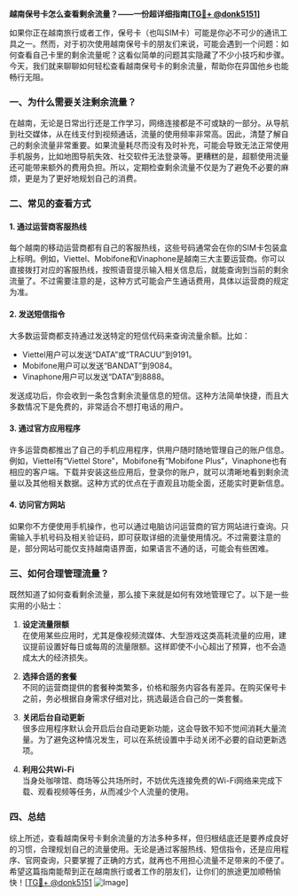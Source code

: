 **越南保号卡怎么查看剩余流量？——一份超详细指南[[TG💪+ @donk5151](https://t.me/s/donk5151)]**

如果你正在越南旅行或者工作，保号卡（也叫SIM卡）可能是你必不可少的通讯工具之一。然而，对于初次使用越南保号卡的朋友们来说，可能会遇到一个问题：如何查看自己卡里的剩余流量呢？这看似简单的问题其实隐藏了不少小技巧和步骤。今天，我们就来聊聊如何轻松查看越南保号卡的剩余流量，帮助你在异国他乡也能畅行无阻。

### 一、为什么需要关注剩余流量？

在越南，无论是日常出行还是工作学习，网络连接都是不可或缺的一部分。从导航到社交媒体，从在线支付到视频通话，流量的使用频率非常高。因此，清楚了解自己的剩余流量非常重要。如果流量耗尽而没有及时补充，可能会导致无法正常使用手机服务，比如地图导航失效、社交软件无法登录等。更糟糕的是，超额使用流量还可能带来额外的费用负担。所以，定期检查剩余流量不仅是为了避免不必要的麻烦，更是为了更好地规划自己的消费。

### 二、常见的查看方式

#### 1. **通过运营商客服热线**
   每个越南的移动运营商都有自己的客服热线，这些号码通常会在你的SIM卡包装盒上标明。例如，Viettel、Mobifone和Vinaphone是越南三大主要运营商。你可以直接拨打对应的客服热线，按照语音提示输入相关信息后，就能查询到当前的剩余流量了。不过需要注意的是，这种方式可能会产生通话费用，具体以运营商的规定为准。

#### 2. **发送短信指令**
   大多数运营商都支持通过发送特定的短信代码来查询流量余额。比如：
   - Viettel用户可以发送“DATA”或“TRACUU”到9191。
   - Mobifone用户可以发送“BANDAT”到9084。
   - Vinaphone用户可以发送“DATA”到8888。
   
   发送成功后，你会收到一条包含剩余流量信息的短信。这种方法简单快捷，而且大多数情况下是免费的，非常适合不想打电话的用户。

#### 3. **通过官方应用程序**
   许多运营商都推出了自己的手机应用程序，供用户随时随地管理自己的账户信息。例如，Viettel有“Viettel Store”，Mobifone有“Mobifone Plus”，Vinaphone也有相应的客户端。下载并安装这些应用后，登录你的账户，就可以清晰地看到剩余流量以及其他相关数据。这种方式的优点在于直观且功能全面，还能实时更新信息。

#### 4. **访问官方网站**
   如果你不方便使用手机操作，也可以通过电脑访问运营商的官方网站进行查询。只需输入手机号码及相关验证码，即可获取详细的流量使用情况。不过需要注意的是，部分网站可能仅支持越南语界面，如果语言不通的话，可能会有些困难。

### 三、如何合理管理流量？

既然知道了如何查看剩余流量，那么接下来就是如何有效地管理它了。以下是一些实用的小贴士：

1. **设定流量限额**  
   在使用某些应用时，尤其是像视频流媒体、大型游戏这类高耗流量的应用，建议提前设置好每日或每周的流量限额。这样即使不小心超出了预算，也不会造成太大的经济损失。

2. **选择合适的套餐**  
   不同的运营商提供的套餐种类繁多，价格和服务内容各有差异。在购买保号卡之前，务必根据自身需求仔细对比，挑选最适合自己的一类套餐。

3. **关闭后台自动更新**  
   很多应用程序默认会开启后台自动更新功能，这会导致不知不觉间消耗大量流量。为了避免这种情况发生，可以在系统设置中手动关闭不必要的自动更新选项。

4. **利用公共Wi-Fi**  
   当身处咖啡馆、商场等公共场所时，不妨优先连接免费的Wi-Fi网络来完成下载、观看视频等任务，从而减少个人流量的使用。

### 四、总结

综上所述，查看越南保号卡剩余流量的方法多种多样，但归根结底还是要养成良好的习惯，合理规划自己的流量使用。无论是通过客服热线、短信指令，还是应用程序、官网查询，只要掌握了正确的方式，就再也不用担心流量不足带来的不便了。希望这篇指南能帮到正在越南旅行或者工作的朋友们，让你们的旅途更加顺畅愉快！[[TG💪+ @donk5151](https://t.me/s/donk5151) ![Image](https://i.postimg.cc/rwNCRYN7/Snipaste-2025-04-30-17-27-05.png)]